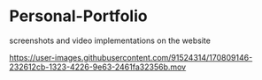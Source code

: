 # Personal-Portfolio


screenshots and video implementations on the website


https://user-images.githubusercontent.com/91524314/170809146-232612cb-1323-4226-9e63-2461fa32356b.mov

